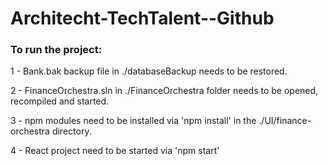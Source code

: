 # Architecht-TechTalent--Github
### To run the project:

1 - Bank.bak backup file in ./databaseBackup needs to be restored.

2 - FinanceOrchestra.sln in ./FinanceOrchestra folder needs to be opened, recompiled and started.

3 - npm modules need to be installed via 'npm install' in the ./UI/finance-orchestra directory.

4 - React project need to be started via 'npm start'
